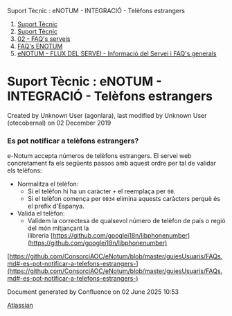 Suport Tècnic : eNOTUM - INTEGRACIÓ - Telèfons estrangers  

1.  [Suport Tècnic](index.md)
2.  [Suport Tècnic](13893782.md)
3.  [02 - FAQ's serveis](26313393.md)
4.  [FAQ's ENOTUM](28705561.md)
5.  [eNOTUM - FLUX DEL SERVEI - Informació del Servei i FAQ's generals](26313306.md)

Suport Tècnic : eNOTUM - INTEGRACIÓ - Telèfons estrangers
=========================================================

Created by Unknown User (agonlara), last modified by Unknown User (otecobernal) on 02 December 2019

### Es pot notificar a telèfons estrangers?

e-Notum accepta números de telèfons estrangers. El servei web concretament fa els següents passos amb aquest ordre per tal de validar els telèfons:

*   Normalitza el telèfon:
    *   Si el telèfon hi ha un caràcter `+` el reemplaça per `00`.
    *   Si el telèfon comença per `0034` elimina aquests caràcters perquè és el prefix d'Espanya.
*   Valida el telèfon:
    *   Validem la correctesa de qualsevol número de telèfon de país o regió del món mitjançant la llibreria [https://github.com/googlei18n/libphonenumber](https://github.com/googlei18n/libphonenumber)

  

[https://github.com/ConsorciAOC/eNotum/blob/master/guiesUsuaris/FAQs.md#-es-pot-notificar-a-telefons-estrangers-](https://github.com/ConsorciAOC/eNotum/blob/master/guiesUsuaris/FAQs.md#-es-pot-notificar-a-telefons-estrangers-)

Document generated by Confluence on 02 June 2025 10:53

[Atlassian](http://www.atlassian.com/)
